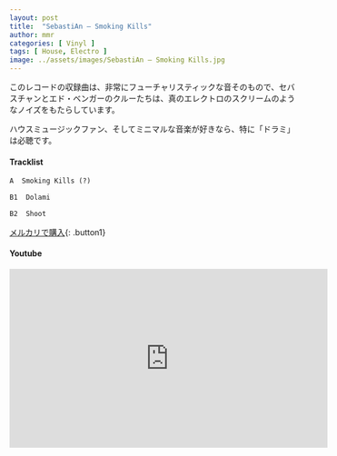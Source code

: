 ```yaml
---
layout: post
title:  "SebastiAn – Smoking Kills"
author: mmr
categories: [ Vinyl ]
tags: [ House, Electro ]
image: ../assets/images/SebastiAn – Smoking Kills.jpg
---
```


このレコードの収録曲は、非常にフューチャリスティックな音そのもので、セバスチャンとエド・ベンガーのクルーたちは、真のエレクトロのスクリームのようなノイズをもたらしています。

ハウスミュージックファン、そしてミニマルな音楽が好きなら、特に「ドラミ」は必聴です。

#### Tracklist
```md
A  Smoking Kills (?)

B1  Dolami

B2  Shoot
```

[メルカリで購入](https://jp.mercari.com/item/m17778455704?afid=6142608987){: .button1}

#### Youtube
<iframe width="560" height="315" src="https://www.youtube.com/embed/MpcsXaeZx7w?si=K2YtAvVZYNwf4xSS" title="YouTube video player" frameborder="0" allow="accelerometer; autoplay; clipboard-write; encrypted-media; gyroscope; picture-in-picture; web-share" referrerpolicy="strict-origin-when-cross-origin" allowfullscreen></iframe>